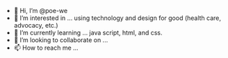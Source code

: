 - 👋 Hi, I’m @poe-we
- 👀 I’m interested in ... using technology and design for good (health care, advocacy, etc.)
- 🌱 I’m currently learning ... java script, html, and css.
- 💞️ I’m looking to collaborate on ... 
- 📫 How to reach me ...

<!---
poe-we/poe-we is a ✨ special ✨ repository because its `README.md` (this file) appears on your GitHub profile.
You can click the Preview link to take a look at your changes.
--->
